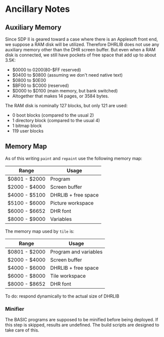 # Ancillary Notes

## Auxiliary Memory

Since SDP II is geared toward a case where there is an Applesoft front end, we suppose a RAM disk will be utilized.  Therefore DHRLIB does not use any auxiliary memory other than the DHR screen buffer.  But even when a RAM disk is connected, we still have pockets of free space that add up to about 3.5K:

* $0000 to $0200 ($80-$FF reserved)
* $0400 to $0800 (assuming we don't need native text)
* $0800 to $0E00
* $BF00 to $C000 (reserved)
* $D000 to $D100 (main memory, but bank switched)
* Altogether that makes 14 pages, or 3584 bytes.

The RAM disk is nominally 127 blocks, but only 121 are used:

* 0 boot blocks (compared to the usual 2)
* 1 directory block (compared to the usual 4)
* 1 bitmap block
* 119 user blocks

## Memory Map

As of this writing `paint` and `repaint` use the following memory map:

Range | Usage
------|------
$0801 - $2000 | Program
$2000 - $4000 | Screen buffer
$4000 - $5100 | DHRLIB + free space
$5100 - $6000 | Picture workspace
$6000 - $6652 | DHR font
$8000 - $9000 | Variables

The memory map used by `tile` is:

Range | Usage
------|------
$0801 - $2000 | Program and variables
$2000 - $4000 | Screen buffer
$4000 - $6000 | DHRLIB + free space
$6000 - $8000 | Tile workspace
$8000 - $8652 | DHR font

To do: respond dynamically to the actual size of DHRLIB

### Minifier

The BASIC programs are supposed to be minified before being deployed.  If this step is skipped, results are undefined. The build scripts are designed to take care of this.
